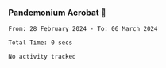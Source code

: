 ### Pandemonium Acrobat 🤸

<!--START_SECTION:waka-->

```all_time
From: 28 February 2024 - To: 06 March 2024

Total Time: 0 secs

No activity tracked
```

<!--END_SECTION:waka-->
